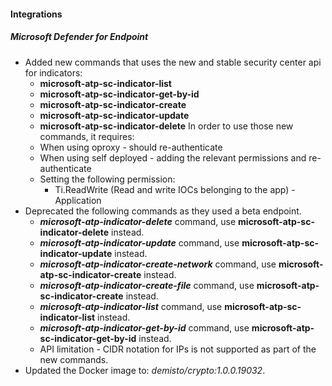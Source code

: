 
#### Integrations
##### Microsoft Defender for Endpoint
- Added new commands that uses the new and stable security center api for indicators: 
    - **microsoft-atp-sc-indicator-list**
    - **microsoft-atp-sc-indicator-get-by-id**
    - **microsoft-atp-sc-indicator-create**
    - **microsoft-atp-sc-indicator-update**
    - **microsoft-atp-sc-indicator-delete**
In order to use those new commands, it requires:
    - When using oproxy - should re-authenticate
    - When using self deployed - adding the relevant permissions and re-authenticate
    - Setting the following permission:
        - Ti.ReadWrite (Read and write IOCs belonging to the app) - Application
- Deprecated the following commands as they used a beta endpoint.
    - ***microsoft-atp-indicator-delete*** command, use **microsoft-atp-sc-indicator-delete** instead.
    - ***microsoft-atp-indicator-update*** command, use **microsoft-atp-sc-indicator-update** instead.
    - ***microsoft-atp-indicator-create-network*** command, use **microsoft-atp-sc-indicator-create** instead.
    - ***microsoft-atp-indicator-create-file*** command, use **microsoft-atp-sc-indicator-create** instead.
    - ***microsoft-atp-indicator-list*** command, use **microsoft-atp-sc-indicator-list** instead.
    - ***microsoft-atp-indicator-get-by-id*** command, use **microsoft-atp-sc-indicator-get-by-id** instead.
    - API limitation - CIDR notation for IPs is not supported as part of the new commands.
- Updated the Docker image to: *demisto/crypto:1.0.0.19032*.
